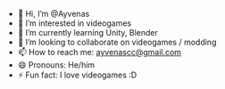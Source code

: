 - 👋 Hi, I’m @Ayvenas
- 👀 I’m interested in videogames
- 🌱 I’m currently learning Unity, Blender
- 💞️ I’m looking to collaborate on videogames / modding
- 📫 How to reach me: ayvenascc@gmail.com
- 😄 Pronouns: He/him
- ⚡ Fun fact: I love videogames :D

<!---
Ayvenas/Ayvenas is a ✨ special ✨ repository because its `README.md` (this file) appears on your GitHub profile.
You can click the Preview link to take a look at your changes.
--->
